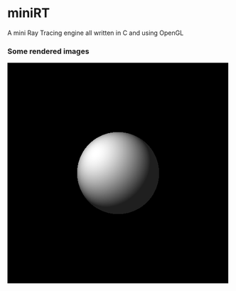# miniRT
A mini Ray Tracing engine all written in C and using OpenGL

### Some rendered images

![picture alt](rendered_images/hello_world.png "hello world!")
